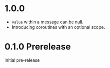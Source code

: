 # 1.0.0
* `value` within a message can be null.
* Introducing coroutines with an optional scope.
# 0.1.0 Prerelease
Initial pre-release